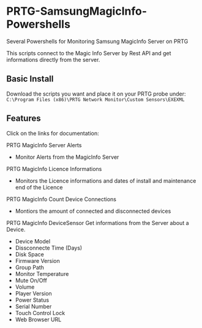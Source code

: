 # PRTG-SamsungMagicInfo-Powershells
Several Powershells for Monitoring Samsung MagicInfo Server on PRTG

This scripts connect to the Magic Info Server by Rest API and get informations directly from the server.

## Basic Install
Download the scripts you want and place it on your PRTG probe under:  
`C:\Program Files (x86)\PRTG Network Monitor\Custom Sensors\EXEXML`

## Features
Click on the links for documentation:

PRTG MagicInfo Server Alerts
- Monitor Alerts from the MagicInfo Server

PRTG MagicInfo Licence Informations
- Monitors the Licence informations and dates of install and maintenance end of the Licence

PRTG MagicInfo Count Device Connections
- Montiors the amount of connected and disconnected devices

PRTG MagicInfo DeviceSensor
Get informations from the Server about a Device. 
- Device Model
- Dissconnecte Time (Days)
- Disk Space
- Firmware Version
- Group Path
- Monitor Temperature
- Mute On/Off
- Volume
- Player Version
- Power Status
- Serial Number
- Touch Control Lock
- Web Browser URL
